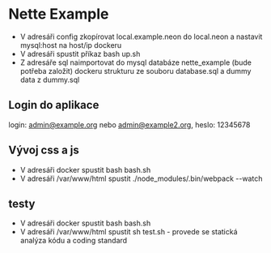 Nette Example
=================

- V adresáři config zkopírovat local.example.neon do local.neon a nastavit mysql:host na host/ip dockeru
- V adresáři spustit příkaz bash up.sh
- Z adresáře sql naimportovat do mysql databáze nette_example (bude potřeba založit) dockeru strukturu ze souboru database.sql a dummy data z dummy.sql

## Login do aplikace
login: admin@example.org nebo admin@example2.org, heslo: 12345678

## Vývoj css a js
- V adresáři docker spustit bash bash.sh
- V adresáři /var/www/html spustit ./node_modules/.bin/webpack --watch

## testy
- V adresáři docker spustit bash bash.sh
- V adresáři /var/www/html spustit sh test.sh - provede se statická analýza kódu a coding standard